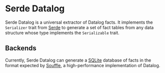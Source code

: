 # Serde Datalog

Serde Datalog is a universal extractor of Datalog facts. It implements the
`Serializer` trait from [Serde](https://serde.rs/) to generate a set of
fact tables from any data structure whose type implements the `Serializable`
trait.

## Backends

Currently, Serde Datalog can generate a [SQLite](https://www.sqlite.org/)
database of facts in the format expected by [Souffle](https://souffle-lang.github.io/),
a high-performance implementation of Datalog.
